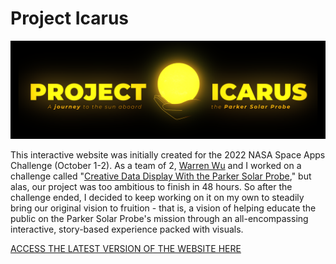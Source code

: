 # Project Icarus
<p align="center">
  <img src="public/ProjectIcarusHeader2.png" width="1000" />
</p>

This interactive website was initially created for the 2022 NASA Space Apps Challenge (October 1-2). As a team of 2, [Warren Wu](https://github.com/WarrenWu4) and I worked on a challenge called "[Creative Data Display With the Parker Solar Probe](https://2022.spaceappschallenge.org/challenges/2022-challenges/creative-data-display/details)," but alas, our project was too ambitious to finish in 48 hours. So after the challenge ended, I decided to keep working on it on my own to steadily bring our original vision to fruition - that is, a vision of helping educate the public on the Parker Solar Probe's mission through an all-encompassing interactive, story-based experience packed with visuals. 

[ACCESS THE LATEST VERSION OF THE WEBSITE HERE](https://adamzhen.github.io/Project-Icarus-Official/)
